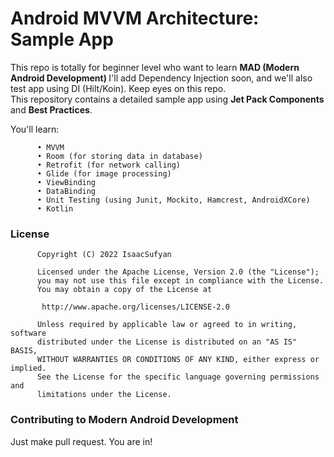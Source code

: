 <h1> Android MVVM Architecture: Sample App </h1>

This repo is totally for beginner level who want to learn <b>MAD (Modern Android Development) </b>
I'll add Dependency Injection soon, and we'll also test app using DI (Hilt/Koin). Keep eyes on this repo. </br>
This repository contains a detailed sample app using <b>Jet Pack Components</b> and <b>Best Practices</b>.

You'll learn:

<p>
  
          •	MVVM
          •	Room (for storing data in database)
          •	Retrofit (for network calling)
          •	Glide (for image processing)
          •	ViewBinding
          •	DataBinding
          •	Unit Testing (using Junit, Mockito, Hamcrest, AndroidXCore)
          •	Kotlin
  
</p>

<h3> License </h3>

<p>
     
          Copyright (C) 2022 IsaacSufyan

          Licensed under the Apache License, Version 2.0 (the "License");
          you may not use this file except in compliance with the License.
          You may obtain a copy of the License at

           http://www.apache.org/licenses/LICENSE-2.0

          Unless required by applicable law or agreed to in writing, software
          distributed under the License is distributed on an "AS IS" BASIS,
          WITHOUT WARRANTIES OR CONDITIONS OF ANY KIND, either express or implied.
          See the License for the specific language governing permissions and
          limitations under the License.
      
</p>

<h3> Contributing to Modern Android Development </h3>

Just make pull request. You are in!
